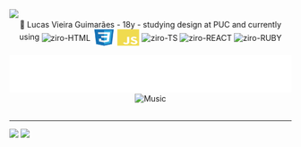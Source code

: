 <img src="https://raw.githubusercontent.com/BrunnerLivio/brunnerlivio/master/images/welcome.png">

<div align="center">
📕 Lucas Vieira Guimarães - 18y - studying design at PUC and currently using <img align="center" alt="ziro-HTML" height="30" width="40" src="https://cdn.jsdelivr.net/gh/devicons/devicon/icons/html5/html5-original.svg">
  <img align="center" alt="ziro-CSS" height="30" width="40" src="https://raw.githubusercontent.com/devicons/devicon/master/icons/css3/css3-original.svg">
  <img align="center" alt="ziro-Js" height="30" width="40" src="https://raw.githubusercontent.com/devicons/devicon/master/icons/javascript/javascript-plain.svg">
  <img align="center" alt="ziro-TS" height="30" width="40" src="https://cdn.jsdelivr.net/gh/devicons/devicon/icons/typescript/typescript-original.svg">
  <img align="center" alt="ziro-REACT" height="30" width="40" src="https://cdn.jsdelivr.net/gh/devicons/devicon/icons/react/react-original.svg">
  <img align="center" alt="ziro-RUBY" height="30" width="40" src="https://cdn.jsdelivr.net/gh/devicons/devicon/icons/ruby/ruby-original.svg">
</div>
<br />
  
<div href="https://github.com/Zzziiro/README/issues/1" align="center">
  <a href="https://github.com/Zzziiro/README/issues/1#issuecomment-new">
    <img src="https://raw.githubusercontent.com/BrunnerLivio/brunnerlivio/master/images/guestbook.svg" /> 
  </a>
  <img height="100" alt="Music" src="https://raw.githubusercontent.com/BrunnerLivio/brunnerlivio/master/images/music.gif"> 
</div>
<br />
<hr />
<div> 
  <a href="https://instagram.com/zzziiro" target="_blank"><img src="https://img.shields.io/badge/-Instagram-%23E4405F?style=for-the-badge&logo=instagram&logoColor=white" target="_blank"></a>
  <a href="https://www.linkedin.com/in/lucas-guimarães-16b064228/" target="_blank"><img src="https://img.shields.io/badge/-LinkedIn-%230077B5?style=for-the-badge&logo=linkedin&logoColor=white" target="_blank"></a> 
</div>
